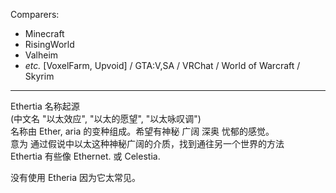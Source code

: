 

Comparers:
- Minecraft
- RisingWorld
- Valheim
- _etc._ [VoxelFarm, Upvoid] / GTA:V,SA / VRChat / World of Warcraft / Skyrim

---

Ethertia 名称起源  
(中文名 "以太效应", "以太的愿望", "以太咏叹调")  
名称由 Ether, aria 的变种组成。希望有神秘 广阔 深奥 忧郁的感觉。  
意为 通过假说中以太这种神秘广阔的介质，找到通往另一个世界的方法  
Ethertia 有些像 Ethernet. 或 Celestia.

没有使用 Etheria 因为它太常见。

